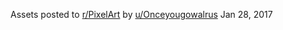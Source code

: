 Assets posted to [r/PixelArt](https://www.reddit.com/r/PixelArt/comments/5qngzf/ocsuper_street_fighter_ii/) by [u/Onceyougowalrus](https://www.reddit.com/user/Onceyougowalrus/) Jan 28, 2017

